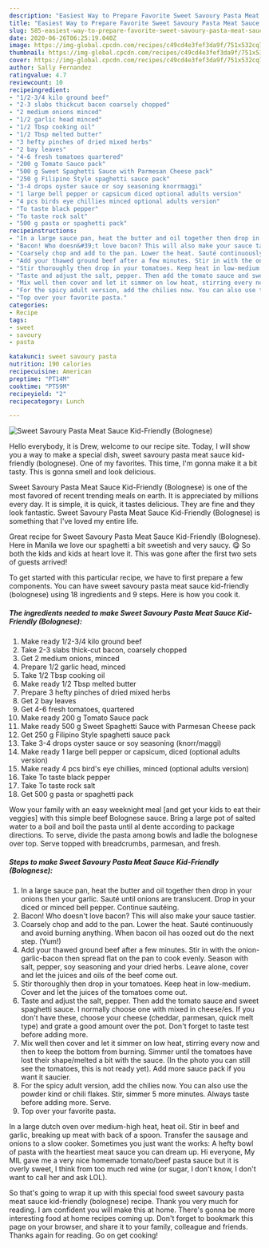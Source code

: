 ```yaml
---
description: "Easiest Way to Prepare Favorite Sweet Savoury Pasta Meat Sauce Kid-Friendly (Bolognese)"
title: "Easiest Way to Prepare Favorite Sweet Savoury Pasta Meat Sauce Kid-Friendly (Bolognese)"
slug: 585-easiest-way-to-prepare-favorite-sweet-savoury-pasta-meat-sauce-kid-friendly-bolognese
date: 2020-06-26T06:25:19.040Z
image: https://img-global.cpcdn.com/recipes/c49cd4e3fef3da9f/751x532cq70/sweet-savoury-pasta-meat-sauce-kid-friendly-bolognese-recipe-main-photo.jpg
thumbnail: https://img-global.cpcdn.com/recipes/c49cd4e3fef3da9f/751x532cq70/sweet-savoury-pasta-meat-sauce-kid-friendly-bolognese-recipe-main-photo.jpg
cover: https://img-global.cpcdn.com/recipes/c49cd4e3fef3da9f/751x532cq70/sweet-savoury-pasta-meat-sauce-kid-friendly-bolognese-recipe-main-photo.jpg
author: Sally Fernandez
ratingvalue: 4.7
reviewcount: 10
recipeingredient:
- "1/2-3/4 kilo ground beef"
- "2-3 slabs thickcut bacon coarsely chopped"
- "2 medium onions minced"
- "1/2 garlic head minced"
- "1/2 Tbsp cooking oil"
- "1/2 Tbsp melted butter"
- "3 hefty pinches of dried mixed herbs"
- "2 bay leaves"
- "4-6 fresh tomatoes quartered"
- "200 g Tomato Sauce pack"
- "500 g Sweet Spaghetti Sauce with Parmesan Cheese pack"
- "250 g Filipino Style spaghetti sauce pack"
- "3-4 drops oyster sauce or soy seasoning knorrmaggi"
- "1 large bell pepper or capsicum diced optional adults version"
- "4 pcs birds eye chillies minced optional adults version"
- "To taste black pepper"
- "To taste rock salt"
- "500 g pasta or spaghetti pack"
recipeinstructions:
- "In a large sauce pan, heat the butter and oil together then drop in your onions then your garlic. Sauté until onions are translucent. Drop in your diced or minced bell pepper. Continue sautéing."
- "Bacon! Who doesn&#39;t love bacon? This will also make your sauce tastier."
- "Coarsely chop and add to the pan. Lower the heat. Sauté continuously and avoid burning anything. When bacon oil has oozed out do the next step. (Yum!)"
- "Add your thawed ground beef after a few minutes. Stir in with the onion-garlic-bacon then spread flat on the pan to cook evenly. Season with salt, pepper, soy seasoning and your dried herbs. Leave alone, cover and let the juices and oils of the beef come out."
- "Stir thoroughly then drop in your tomatoes. Keep heat in low-medium. Cover and let the juices of the tomatoes come out."
- "Taste and adjust the salt, pepper. Then add the tomato sauce and sweet spaghetti sauce. I normally choose one with mixed in cheese/es. If you don&#39;t have these, choose your cheese (cheddar, parmesan, quick melt type) and grate a good amount over the pot. Don&#39;t forget to taste test before adding more."
- "Mix well then cover and let it simmer on low heat, stirring every now and then to keep the bottom from burning. Simmer until the tomatoes have lost their shape/melted a bit with the sauce. (In the photo you can still see the tomatoes, this is not ready yet). Add more sauce pack if you want it saucier."
- "For the spicy adult version, add the chilies now. You can also use the powder kind or chili flakes. Stir, simmer 5 more minutes. Always taste before adding more. Serve."
- "Top over your favorite pasta."
categories:
- Recipe
tags:
- sweet
- savoury
- pasta

katakunci: sweet savoury pasta 
nutrition: 190 calories
recipecuisine: American
preptime: "PT14M"
cooktime: "PT59M"
recipeyield: "2"
recipecategory: Lunch

---
```



![Sweet Savoury Pasta Meat Sauce Kid-Friendly (Bolognese)](https://img-global.cpcdn.com/recipes/c49cd4e3fef3da9f/751x532cq70/sweet-savoury-pasta-meat-sauce-kid-friendly-bolognese-recipe-main-photo.jpg)

Hello everybody, it is Drew, welcome to our recipe site. Today, I will show you a way to make a special dish, sweet savoury pasta meat sauce kid-friendly (bolognese). One of my favorites. This time, I'm gonna make it a bit tasty. This is gonna smell and look delicious.

Sweet Savoury Pasta Meat Sauce Kid-Friendly (Bolognese) is one of the most favored of recent trending meals on earth. It is appreciated by millions every day. It is simple, it is quick, it tastes delicious. They are fine and they look fantastic. Sweet Savoury Pasta Meat Sauce Kid-Friendly (Bolognese) is something that I've loved my entire life.

Great recipe for Sweet Savoury Pasta Meat Sauce Kid-Friendly (Bolognese). Here in Manila we love our spaghetti a bit sweetish and very saucy. 😋 So both the kids and kids at heart love it. This was gone after the first two sets of guests arrived!


To get started with this particular recipe, we have to first prepare a few components. You can have sweet savoury pasta meat sauce kid-friendly (bolognese) using 18 ingredients and 9 steps. Here is how you cook it.

<!--inarticleads1-->

##### The ingredients needed to make Sweet Savoury Pasta Meat Sauce Kid-Friendly (Bolognese):

1. Make ready 1/2-3/4 kilo ground beef
1. Take 2-3 slabs thick-cut bacon, coarsely chopped
1. Get 2 medium onions, minced
1. Prepare 1/2 garlic head, minced
1. Take 1/2 Tbsp cooking oil
1. Make ready 1/2 Tbsp melted butter
1. Prepare 3 hefty pinches of dried mixed herbs
1. Get 2 bay leaves
1. Get 4-6 fresh tomatoes, quartered
1. Make ready 200 g Tomato Sauce pack
1. Make ready 500 g Sweet Spaghetti Sauce with Parmesan Cheese pack
1. Get 250 g Filipino Style spaghetti sauce pack
1. Take 3-4 drops oyster sauce or soy seasoning (knorr/maggi)
1. Make ready 1 large bell pepper or capsicum, diced (optional adults version)
1. Make ready 4 pcs bird&#39;s eye chillies, minced (optional adults version)
1. Take To taste black pepper
1. Take To taste rock salt
1. Get 500 g pasta or spaghetti pack


Wow your family with an easy weeknight meal [and get your kids to eat their veggies] with this simple beef Bolognese sauce. Bring a large pot of salted water to a boil and boil the pasta until al dente according to package directions. To serve, divide the pasta among bowls and ladle the bolognese over top. Serve topped with breadcrumbs, parmesan, and fresh. 

<!--inarticleads2-->

##### Steps to make Sweet Savoury Pasta Meat Sauce Kid-Friendly (Bolognese):

1. In a large sauce pan, heat the butter and oil together then drop in your onions then your garlic. Sauté until onions are translucent. Drop in your diced or minced bell pepper. Continue sautéing.
1. Bacon! Who doesn&#39;t love bacon? This will also make your sauce tastier.
1. Coarsely chop and add to the pan. Lower the heat. Sauté continuously and avoid burning anything. When bacon oil has oozed out do the next step. (Yum!)
1. Add your thawed ground beef after a few minutes. Stir in with the onion-garlic-bacon then spread flat on the pan to cook evenly. Season with salt, pepper, soy seasoning and your dried herbs. Leave alone, cover and let the juices and oils of the beef come out.
1. Stir thoroughly then drop in your tomatoes. Keep heat in low-medium. Cover and let the juices of the tomatoes come out.
1. Taste and adjust the salt, pepper. Then add the tomato sauce and sweet spaghetti sauce. I normally choose one with mixed in cheese/es. If you don&#39;t have these, choose your cheese (cheddar, parmesan, quick melt type) and grate a good amount over the pot. Don&#39;t forget to taste test before adding more.
1. Mix well then cover and let it simmer on low heat, stirring every now and then to keep the bottom from burning. Simmer until the tomatoes have lost their shape/melted a bit with the sauce. (In the photo you can still see the tomatoes, this is not ready yet). Add more sauce pack if you want it saucier.
1. For the spicy adult version, add the chilies now. You can also use the powder kind or chili flakes. Stir, simmer 5 more minutes. Always taste before adding more. Serve.
1. Top over your favorite pasta.


In a large dutch oven over medium-high heat, heat oil. Stir in beef and garlic, breaking up meat with back of a spoon. Transfer the sausage and onions to a slow cooker. Sometimes you just want the works: A hefty bowl of pasta with the heartiest meat sauce you can dream up. Hi everyone, My MIL gave me a very nice homemade tomato/beef pasta sauce but it is overly sweet, I think from too much red wine (or sugar, I don&#39;t know, I don&#39;t want to call her and ask LOL). 

So that's going to wrap it up with this special food sweet savoury pasta meat sauce kid-friendly (bolognese) recipe. Thank you very much for reading. I am confident you will make this at home. There's gonna be more interesting food at home recipes coming up. Don't forget to bookmark this page on your browser, and share it to your family, colleague and friends. Thanks again for reading. Go on get cooking!
